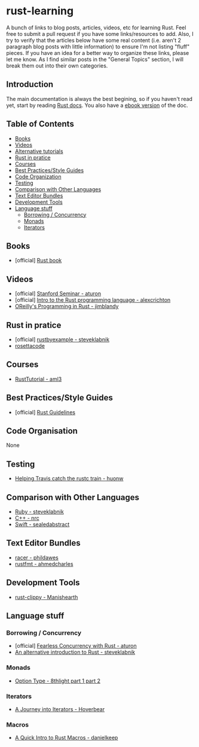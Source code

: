 # rust-learning

A bunch of links to blog posts, articles, videos, etc for learning Rust. Feel free to submit a pull request if you have some links/resources to add. Also, I try to verify that the articles below have some real content (i.e. aren't 2 paragraph blog posts with little information) to ensure I'm not listing "fluff" pieces. If you have an idea for a better way to organize these links, please let me know. As I find similar posts in the "General Topics" section, I will break them out into their own categories.

## Introduction
The main documentation is always the best begining, so if you haven't read yet, start by reading [Rust docs](http://www.rust-lang.org/). You also have a [ebook version](https://github.com/mkaito/rustdocs_ebook) of the doc.

## Table of Contents
- [Books](#books)
- [Videos](#videos)
- [Alternative tutorials](#alternative-tutorials)
- [Rust in pratice](#rust-in-pratice)
- [Courses](#courses)
- [Best Practices/Style Guides](#best-practicesstyle-guides)
- [Code Organization](#code-organization)
- [Testing](#testing)
- [Comparison with Other Languages](#comparison-with-other-languages)
- [Text Editor Bundles](#text-editor-bundles)
- [Development Tools](#development-tools)
- [Language stuff](#language-stuff)
  - [Borrowing / Concurrency](#borrowing--concurrency)
  - [Monads](#monads)
  - [Iterators](#iterators)

## Books
* [official] [Rust book](http://doc.rust-lang.org/nightly/book/)

## Videos
* [official] [Stanford Seminar - aturon](https://www.youtube.com/watch?v=O5vzLKg7y-k)
* [official] [Intro to the Rust programming language - alexcrichton](https://www.youtube.com/watch?v=agzf6ftEsLU)
* [OReilly's Programming in Rust - jimblandy](https://www.reddit.com/r/rust/comments/2trruh/recording_of_jim_blandys_programming_in_rust/)

## Rust in pratice
* [official] [rustbyexample - steveklabnik](http://rustbyexample.com/)
* [rosettacode](http://rosettacode.org/wiki/Category:Rust)

## Courses
* [RustTutorial - aml3](https://aml3.github.io/RustTutorial/)

## Best Practices/Style Guides
* [official] [Rust Guidelines](https://github.com/rust-lang/rust-guidelines)

## Code Organisation
None

## Testing
* [Helping Travis catch the rustc train - huonw](https://huonw.github.io/blog/2015/04/helping-travis-catch-the-rustc-train/)

## Comparison with Other Languages
* [Ruby - steveklabnik](http://www.rustforrubyists.com/)
* [C++ - nrc](http://aminb.gitbooks.io/rust-for-c/content/)
* [Swift - sealedabstract](http://faq.sealedabstract.com/rust/)

## Text Editor Bundles
* [racer - phildawes](https://github.com/phildawes/racer)
* [rustfmt - ahmedcharles](https://github.com/ahmedcharles/rustfmt)

## Development Tools
* [rust-clippy - Manishearth](https://github.com/Manishearth/rust-clippy)

## Language stuff

### Borrowing / Concurrency
* [official] [Fearless Concurrency with Rust - aturon](http://blog.rust-lang.org/2015/04/10/Fearless-Concurrency.html)
* [An alternative introduction to Rust - steveklabnik](http://words.steveklabnik.com/a-new-introduction-to-rust)

### Monads
* [Option Type - 8thlight part 1](http://blog.8thlight.com/dave-torre/2015/03/11/the-option-type.html)[ part 2](http://blog.8thlight.com/uku-taht/2015/04/29/using-the-option-type-effectively.html)

### Iterators
* [A Journey into Iterators - Hoverbear](http://hoverbear.org/2015/05/02/a-journey-into-iterators/)

### Macros
* [A Quick Intro to Rust Macros - danielkeep](https://danielkeep.github.io/quick-intro-to-macros.html)

